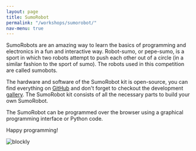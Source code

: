 ```yaml
---
layout: page
title: SumoRobot
permalink: "/workshops/sumorobot/"
nav-menu: true
---
```


SumoRobots are an amazing way to learn the basics of programming and electronics in a fun and interactive way. Robot-sumo, or pepe-sumo, is a sport in which two robots attempt to push each other out of a circle (in a similar fashion to the sport of sumo). The robots used in this competition are called sumobots.

The hardware and software of the SumoRobot kit is open-source, you can find everything on [GitHub](https://github.com/robokoding) and don't forget to checkout the development [gallery](https://goo.gl/photos/vJf1QYrnvfJTh55V8). The SumoRobot kit consists of all the necessary parts to build your own SumoRobot.

The SumoRobot can be programmed over the browser using a graphical programming interface or Python code.

Happy programming!

![blockly](../../../assets/images/blockly.jpg)
